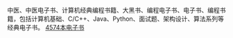 中医、中医电子书、计算机经典编程书籍、大黑书、编程电子书、电子书、编程书籍，包括计算机基础、C/C++、Java、Python、面试题、架构设计、算法系列等经典电子书。
[4574本电子书](https://jilieryuyi.github.io/books2/)
